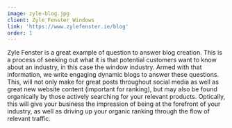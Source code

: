 ```yaml
---
image: zyle-blog.jpg
client: Zyle Fenster Windows
link: 'https://www.zylefenster.ie/blog'
order: 1
---
```

Zyle Fenster is a great example of question to answer blog creation. This is a process of seeking out what it is that potential customers want to know about an industry, in this case the window industry. Armed with that information, we write engaging dynamic blogs to answer these questions. This, will not only make for great posts throughout social media as well as great new website content (important for ranking), but may also be found organically by those actively searching for your relevant products. Optically, this will give your business the impression of being at the forefront of your industry, as well as driving up your organic ranking through the flow of relevant traffic.
